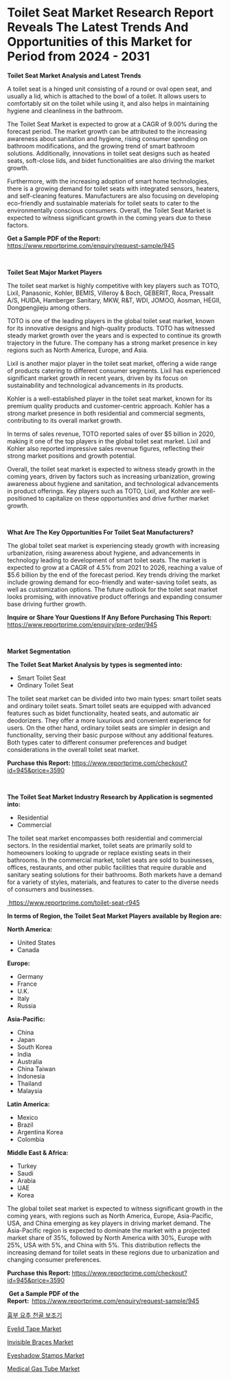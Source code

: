 <p><h1>Toilet Seat Market Research Report Reveals The Latest Trends And Opportunities of this Market for Period from 2024 - 2031</h1></p><p><strong>Toilet Seat Market Analysis and Latest Trends</strong></p>
<p><p>A toilet seat is a hinged unit consisting of a round or oval open seat, and usually a lid, which is attached to the bowl of a toilet. It allows users to comfortably sit on the toilet while using it, and also helps in maintaining hygiene and cleanliness in the bathroom.</p><p>The Toilet Seat Market is expected to grow at a CAGR of 9.00% during the forecast period. The market growth can be attributed to the increasing awareness about sanitation and hygiene, rising consumer spending on bathroom modifications, and the growing trend of smart bathroom solutions. Additionally, innovations in toilet seat designs such as heated seats, soft-close lids, and bidet functionalities are also driving the market growth.</p><p>Furthermore, with the increasing adoption of smart home technologies, there is a growing demand for toilet seats with integrated sensors, heaters, and self-cleaning features. Manufacturers are also focusing on developing eco-friendly and sustainable materials for toilet seats to cater to the environmentally conscious consumers. Overall, the Toilet Seat Market is expected to witness significant growth in the coming years due to these factors.</p></p>
<p><strong>Get a Sample PDF of the Report:&nbsp;</strong> <a href="https://www.reportprime.com/enquiry/request-sample/945">https://www.reportprime.com/enquiry/request-sample/945</a></p>
<p>&nbsp;</p>
<p><strong>Toilet Seat Major Market Players</strong></p>
<p><p>The toilet seat market is highly competitive with key players such as TOTO, Lixil, Panasonic, Kohler, BEMIS, Villeroy & Boch, GEBERIT, Roca, Pressalit A/S, HUIDA, Hamberger Sanitary, MKW, R&T, WDI, JOMOO, Aosman, HEGII, Dongpengjieju among others. </p><p>TOTO is one of the leading players in the global toilet seat market, known for its innovative designs and high-quality products. TOTO has witnessed steady market growth over the years and is expected to continue its growth trajectory in the future. The company has a strong market presence in key regions such as North America, Europe, and Asia.</p><p>Lixil is another major player in the toilet seat market, offering a wide range of products catering to different consumer segments. Lixil has experienced significant market growth in recent years, driven by its focus on sustainability and technological advancements in its products.</p><p>Kohler is a well-established player in the toilet seat market, known for its premium quality products and customer-centric approach. Kohler has a strong market presence in both residential and commercial segments, contributing to its overall market growth.</p><p>In terms of sales revenue, TOTO reported sales of over $5 billion in 2020, making it one of the top players in the global toilet seat market. Lixil and Kohler also reported impressive sales revenue figures, reflecting their strong market positions and growth potential.</p><p>Overall, the toilet seat market is expected to witness steady growth in the coming years, driven by factors such as increasing urbanization, growing awareness about hygiene and sanitation, and technological advancements in product offerings. Key players such as TOTO, Lixil, and Kohler are well-positioned to capitalize on these opportunities and drive further market growth.</p></p>
<p>&nbsp;</p>
<p><strong>What Are The Key Opportunities For Toilet Seat Manufacturers?</strong></p>
<p><p>The global toilet seat market is experiencing steady growth with increasing urbanization, rising awareness about hygiene, and advancements in technology leading to development of smart toilet seats. The market is expected to grow at a CAGR of 4.5% from 2021 to 2026, reaching a value of $5.6 billion by the end of the forecast period. Key trends driving the market include growing demand for eco-friendly and water-saving toilet seats, as well as customization options. The future outlook for the toilet seat market looks promising, with innovative product offerings and expanding consumer base driving further growth.</p></p>
<p><strong>Inquire or Share Your Questions If Any Before Purchasing This Report:</strong> <a href="https://www.reportprime.com/enquiry/pre-order/945">https://www.reportprime.com/enquiry/pre-order/945</a></p>
<p>&nbsp;</p>
<p><strong>Market Segmentation</strong></p>
<p><strong>The Toilet Seat Market Analysis by types is segmented into:</strong></p>
<p><ul><li>Smart Toilet Seat</li><li>Ordinary Toilet Seat</li></ul></p>
<p><p>The toilet seat market can be divided into two main types: smart toilet seats and ordinary toilet seats. Smart toilet seats are equipped with advanced features such as bidet functionality, heated seats, and automatic air deodorizers. They offer a more luxurious and convenient experience for users. On the other hand, ordinary toilet seats are simpler in design and functionality, serving their basic purpose without any additional features. Both types cater to different consumer preferences and budget considerations in the overall toilet seat market.</p></p>
<p><strong>Purchase this Report:&nbsp;</strong><a href="https://www.reportprime.com/checkout?id=945&price=3590">https://www.reportprime.com/checkout?id=945&price=3590</a></p>
<p>&nbsp;</p>
<p><strong>The Toilet Seat Market Industry Research by Application is segmented into:</strong></p>
<p><ul><li>Residential</li><li>Commercial</li></ul></p>
<p><p>The toilet seat market encompasses both residential and commercial sectors. In the residential market, toilet seats are primarily sold to homeowners looking to upgrade or replace existing seats in their bathrooms. In the commercial market, toilet seats are sold to businesses, offices, restaurants, and other public facilities that require durable and sanitary seating solutions for their bathrooms. Both markets have a demand for a variety of styles, materials, and features to cater to the diverse needs of consumers and businesses.</p></p>
<p><a href="https://www.reportprime.com/toilet-seat-r945">&nbsp;https://www.reportprime.com/toilet-seat-r945</a></p>
<p><strong>In terms of Region, the Toilet Seat Market Players available by Region are:</strong></p>
<p>
    <p> <strong> North America: </strong>
        <ul>
            <li>United States</li>
            <li>Canada</li>
        </ul>
        </p> 
    <p> <strong> Europe: </strong>
        <ul>
            <li>Germany</li>
            <li>France</li>
            <li>U.K.</li>
            <li>Italy</li>
            <li>Russia</li>
        </ul>
        </p> 
    <p> <strong> Asia-Pacific: </strong>
        <ul>
            <li>China</li>
            <li>Japan</li>
            <li>South Korea</li>
            <li>India</li>
            <li>Australia</li>
            <li>China Taiwan</li>
            <li>Indonesia</li>
            <li>Thailand</li>
            <li>Malaysia</li>
        </ul>
        </p> 
    <p> <strong> Latin America: </strong>
        <ul>
            <li>Mexico</li>
            <li>Brazil</li>
            <li>Argentina Korea</li>
            <li>Colombia</li>
        </ul>
        </p> 
    <p> <strong> Middle East & Africa: </strong>
        <ul>
            <li>Turkey</li>
            <li>Saudi</li>
            <li>Arabia</li>
            <li>UAE</li>
            <li>Korea</li>
        </ul>
    </p>
    </p>
<p><p>The global toilet seat market is expected to witness significant growth in the coming years, with regions such as North America, Europe, Asia-Pacific, USA, and China emerging as key players in driving market demand. The Asia-Pacific region is expected to dominate the market with a projected market share of 35%, followed by North America with 30%, Europe with 25%, USA with 5%, and China with 5%. This distribution reflects the increasing demand for toilet seats in these regions due to urbanization and changing consumer preferences.</p></p>
<p><strong>Purchase this Report: </strong><a href="https://www.reportprime.com/checkout?id=945&price=3590">https://www.reportprime.com/checkout?id=945&price=3590</a></p>
<p>&nbsp;<strong>Get a Sample PDF of the Report:&nbsp;&nbsp;</strong><a href="https://www.reportprime.com/enquiry/request-sample/945">https://www.reportprime.com/enquiry/request-sample/945</a></p>
<p><strong></strong></p>
<p><p><a href="https://github.com/fernandotryO5lson96765/Market-Research-Report-List-3/blob/main/9951011101943.md">흉부 요추 천골 보조기</a></p><p><a href="https://github.com/jodemen/Market-Research-Report-List-4/blob/main/eyelid-tape-market.md">Eyelid Tape Market</a></p><p><a href="https://medium.com/@kaceyrath00/invisible-braces-market-forecast-global-market-trends-and-analysis-from-2024-to-2031-covered-in-53f3dca078a1">Invisible Braces Market</a></p><p><a href="https://github.com/RyleeBauch2023/Market-Research-Report-List-2/blob/main/eyeshadow-stamps-market.md">Eyeshadow Stamps Market</a></p><p><a href="https://medium.com/@bsjdj3773/global-medical-gas-tube-industry-types-applications-market-players-regional-growth-analysis-1c4f96798714">Medical Gas Tube Market</a></p></p>